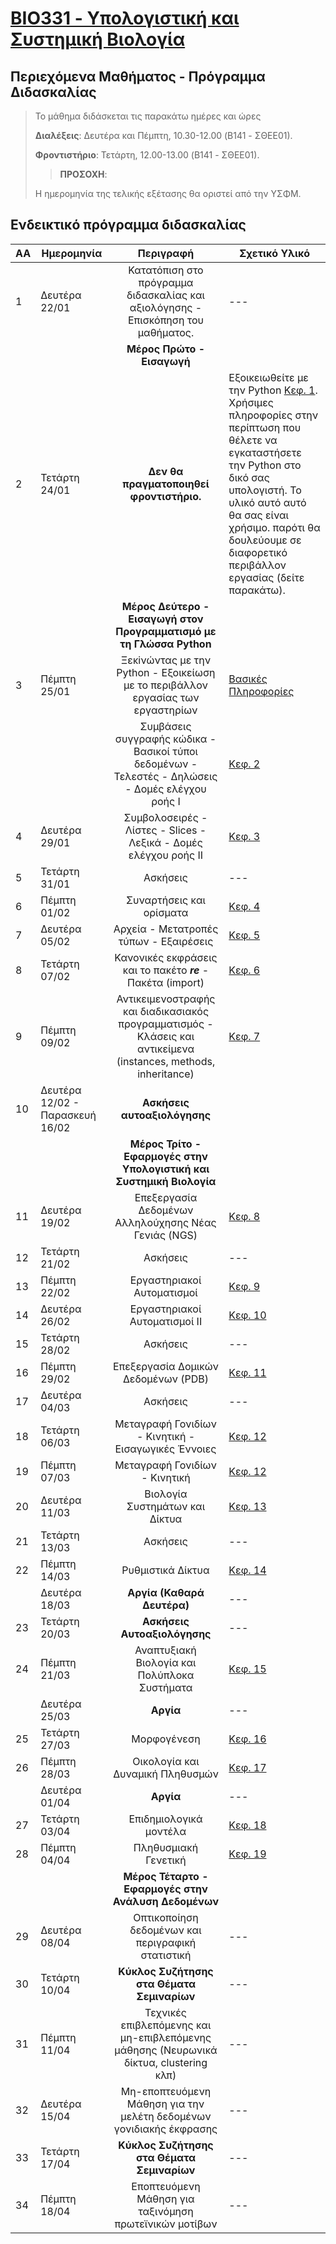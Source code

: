 # [BIO331 - Υπολογιστική και Συστημική Βιολογία](index.md)

## Περιεχόμενα Μαθήματος - Πρόγραμμα Διδασκαλίας

>Το μάθημα διδάσκεται τις παρακάτω ημέρες και ώρες
>
>**Διαλέξεις**: Δευτέρα και Πέμπτη, 10.30-12.00 (B141 - ΣΘΕΕ01).
>
>**Φροντιστήριο**: Τετάρτη, 12.00-13.00 (B141 - ΣΘΕΕ01).
>
>>**ΠΡΟΣΟΧΗ**: 
>
> Η ημερομηνία της τελικής εξέτασης θα οριστεί από την ΥΣΦΜ.


## Ενδεικτικό πρόγραμμα διδασκαλίας

| **ΑΑ** | **Ημερομηνία** | **Περιγραφή**| **Σχετικό Υλικό**|
| --- | ---|:---:|---|
| 1 | Δευτέρα 22/01| Κατατόπιση στο πρόγραμμα διδασκαλίας και αξιολόγησης - Επισκόπηση του μαθήματος. |---|
| ||**Μέρος Πρώτο - Εισαγωγή**|
| 2 | Τετάρτη 24/01| **Δεν θα πραγματοποιηθεί φροντιστήριο.** |Εξοικειωθείτε με την Python [Κεφ. 1](https://link.springer.com/chapter/10.1007/978-1-4842-4523-1_1). Χρήσιμες πληροφορίες στην περίπτωση που θέλετε να εγκαταστήσετε την Python στο δικό σας υπολογιστή. Το υλικό αυτό αυτό θα σας είναι χρήσιμο. παρότι θα δουλεύουμε σε διαφορετικό περιβάλλον εργασίας (δείτε παρακάτω).|
| ||**Μέρος Δεύτερο - Εισαγωγή στον Προγραμματισμό με τη Γλώσσα Python**|
| 3 | Πέμπτη 25/01|Ξεκiνώντας με την Python - Εξοικείωση με το περιβάλλον εργασίας των εργαστηρίων|[Βασικές Πληροφορίες](working_environment.md)|
|  | | Συμβάσεις συγγραφής κώδικα - Βασικοί τύποι δεδομένων - Τελεστές - Δηλώσεις - Δομές ελέγχου ροής Ι |[Κεφ. 2](https://link.springer.com/chapter/10.1007/978-1-4842-4523-1_2)|
| 4 | Δευτέρα 29/01| Συμβολοσειρές - Λίστες - Slices - Λεξικά - Δομές ελέγχου ροής ΙΙ |[Κεφ. 3](https://link.springer.com/chapter/10.1007/978-1-4842-4523-1_3)|
| 5 | Τετάρτη 31/01| Ασκήσεις |---|
| 6 | Πέμπτη 01/02| Συναρτήσεις και ορίσματα |[Κεφ. 4](https://link.springer.com/chapter/10.1007/978-1-4842-4523-1_4)|
| 7 | Δευτέρα 05/02| Αρχεία - Μετατροπές τύπων - Εξαιρέσεις|[Κεφ. 5](https://link.springer.com/chapter/10.1007/978-1-4842-4523-1_5)|
| 8 | Τετάρτη 07/02| Κανονικές εκφράσεις και το πακέτο ***re*** - Πακέτα (import)  |[Κεφ. 6](https://link.springer.com/chapter/10.1007/978-1-4842-4523-1_6)|
| 9 | Πέμπτη 09/02| Αντικειμενοστραφής και διαδικασιακός προγραμματισμός - Κλάσεις και αντικείμενα (instances, methods, inheritance) |[Κεφ. 7](https://link.springer.com/chapter/10.1007/978-1-4842-4523-1_7)|
| 10| Δευτέρα 12/02 - Παρασκευή 16/02| **Ασκήσεις αυτοαξιολόγησης**|
| ||**Μέρος Τρίτο - Εφαρμογές στην Υπολογιστική και Συστημική Βιολογία**|
| 11 | Δευτέρα 19/02| Επεξεργασία Δεδομένων Αλληλούχησης Νέας Γενιάς (NGS)  |[Κεφ. 8](https://link.springer.com/chapter/10.1007/978-1-4842-4523-1_8)|
| 12 | Τετάρτη 21/02| Ασκήσεις |---|
| 13 | Πέμπτη 22/02| Εργαστηριακοί Αυτοματισμοί |[Κεφ. 9](https://link.springer.com/chapter/10.1007/978-1-4842-4523-1_9)|
| 14 | Δευτέρα 26/02| Εργαστηριακοί Αυτοματισμοί ΙΙ |[Κεφ. 10](https://link.springer.com/chapter/10.1007/978-1-4842-4523-1_10)|
| 15 | Τετάρτη 28/02| Ασκήσεις |---|
| 16 | Πέμπτη 29/02|  Επεξεργασία Δομικών Δεδομένων (PDB)|[Κεφ. 11](https://link.springer.com/chapter/10.1007/978-1-4842-4523-1_11)|
| 17 | Δευτέρα 04/03| Ασκήσεις|---|
| 18 | Τετάρτη 06/03| Μεταγραφή Γονιδίων - Κινητική - Εισαγωγικές Έννοιες|[Κεφ. 12](https://link.springer.com/chapter/10.1007/978-1-4842-4523-1_12)|
| 19 | Πέμπτη 07/03| Μεταγραφή Γονιδίων - Κινητική  |[Κεφ. 12](https://link.springer.com/chapter/10.1007/978-1-4842-4523-1_12)|
| 20 | Δευτέρα 11/03| Βιολογία Συστημάτων και Δίκτυα |[Κεφ. 13](https://link.springer.com/chapter/10.1007/978-1-4842-4523-1_13)|
| 21 | Τετάρτη 13/03| Ασκήσεις |---|
| 22 | Πέμπτη 14/03| Ρυθμιστικά Δίκτυα |[Κεφ. 14](https://link.springer.com/chapter/10.1007/978-1-4842-4523-1_14)|
|  | Δευτέρα 18/03| **Αργία (Καθαρά Δευτέρα)**  |---|
| 23 | Τετάρτη 20/03| **Ασκήσεις Αυτοαξιολόγησης** |---|
| 24 | Πέμπτη 21/03| Αναπτυξιακή Βιολογία και Πολύπλοκα Συστήματα |[Κεφ. 15](https://link.springer.com/chapter/10.1007/978-1-4842-4523-1_15)|
|  | Δευτέρα 25/03| **Αργία**  |---|
| 25 | Τετάρτη 27/03| Μορφογένεση  |[Κεφ. 16](https://link.springer.com/chapter/10.1007/978-1-4842-4523-1_16)|
| 26 | Πέμπτη 28/03| Οικολογία και Δυναμική Πληθυσμών |[Κεφ. 17](https://link.springer.com/chapter/10.1007/978-1-4842-4523-1_17)|
| | Δευτέρα 01/04| **Αργία**  |---|
| 27 | Τετάρτη 03/04| Επιδημιολογικά μοντέλα  |[Κεφ. 18](https://link.springer.com/chapter/10.1007/978-1-4842-4523-1_18)|
| 28 | Πέμπτη 04/04| Πληθυσμιακή Γενετική |[Κεφ. 19](https://link.springer.com/chapter/10.1007/978-1-4842-4523-1_19)|
| ||**Μέρος Τέταρτο - Εφαρμογές στην Ανάλυση Δεδομένων**|
| 29 | Δευτέρα 08/04| Οπτικοποίηση δεδομένων και περιγραφική στατιστική |---|
| 30 | Τετάρτη 10/04| **Κύκλος Συζήτησης στα Θέματα Σεμιναρίων** |---|
| 31 | Πέμπτη 11/04| Τεχνικές επιβλεπόμενης και μη-επιβλεπόμενης μάθησης (Νευρωνικά δίκτυα, clustering κλπ)  |---|
| 32 | Δευτέρα 15/04| Μη-εποπτευόμενη Μάθηση για την μελέτη δεδομένων γονιδιακής έκφρασης |---|
| 33 | Τετάρτη 17/04| **Κύκλος Συζήτησης στα Θέματα Σεμιναρίων** |---|
| 34 | Πέμπτη 18/04| Εποπτευόμενη Μάθηση για ταξινόμηση πρωτεϊνικών μοτίβων   |---|
